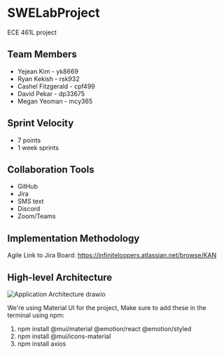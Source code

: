 # SWELabProject
ECE 461L project

## Team Members
- Yejean Kim - yk8669
- Ryan Kekish - rsk932
- Cashel Fitzgerald  - cpf499
- David Pekar - dp33675
- Megan Yeoman - mcy365

## Sprint Velocity
- 7 points
- 1 week sprints

## Collaboration Tools
- GitHub
- Jira
- SMS text
- Discord
- Zoom/Teams

## Implementation Methodology
Agile
Link to Jira Board: https://infiniteloopers.atlassian.net/browse/KAN

## High-level Architecture
![Application Architecture drawio](https://github.com/Infinite-Loopers/SWELabProject/assets/36647587/cd6af53f-160c-4345-b30e-1887ca5725d3)

We're using Material UI for the project,
Make sure to add these in the terminal using npm:
1. npm install @mui/material @emotion/react @emotion/styled
2. npm install @mui/icons-material
3. npm install axios
